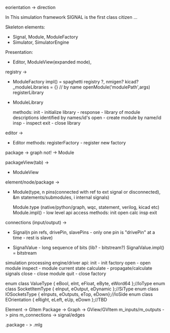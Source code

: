 
eorientation -> direction

In This simulation framework SIGNAL is the first class citizen ...

Skeleton elements:
- Signal, Module, ModuleFactory
- Simulator, SimulatorEngine

Presentation:
- Editor, ModuleView(expanded mode),

registry -> 
- ModuleFactory
    impl() = spaghetti registry ?, nmigen? kicad?
    _moduleLibraries = {} // by name
    openModule('modulePath',args)
    registerLibrary
- ModuleLibrary

    methods:
        init - initialize library - response - library of module descriptions identified by names/id's
        open - create module by name/id
        insp - inspect
        exit - close library




editor -> 
- Editor
    methods:
        registerFactory - register new factory

package -> graph not! -> Module

packageView(tab) -> 
- ModuleView

element/node/package -> 
- Module(type, n pins(connected with ref to ext signal or disconnected), &m statements/submodules, i internal signals)

    Module.type (native/python/graph, wqc, statement, verilog, kicad etc)
    Module.impl() - low level api access
    methods:
        init
        open
        calc
        insp
        exit


connections (input/output) -> 
- Signal(n pin refs, drivePin, slavePins - only one pin is "drivePin" at a time - rest is slave) 

- SignalValue - long sequence of bits (lib? - bitstream?) 
    SignalValue.impl() = bitstream

simulation processing engine/driver
api:
    init - init factory
        open - open module
            inspect - module current state
            calculate - propagate/calculate signals
        close - close module
    quit - close factory






enum class ValueType { eBool, eInt, eFloat, eByte, eWord64 };//IoType
enum class SocketItemType { eInput, eOutput, eDynamic };//SiType
enum class IOSocketsType { eInputs, eOutputs, eTop, eDown};//IoSide
enum class EOrientation { eRight, eLeft, eUp, eDown };//TBD

Element -> GItem
Package -> Graph -> GView/GVItem
m_inputs/m_outputs -> pins
m_connections -> signal/edges

.package - > .mlg